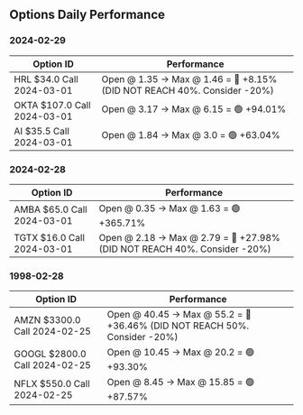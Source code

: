 ## Options Daily Performance
  
### 2024-02-29

| Option ID | Performance |
| --- | --- |
| HRL $34.0 Call 2024-03-01 | Open @ 1.35 -> Max @ 1.46 = 🔴 +8.15% (DID NOT REACH 40%. Consider -20%) |
| OKTA $107.0 Call 2024-03-01 | Open @ 3.17 -> Max @ 6.15 = 🟢 +94.01% |
| AI $35.5 Call 2024-03-01 | Open @ 1.84 -> Max @ 3.0 = 🟢 +63.04% |

### 2024-02-28

| Option ID | Performance |
| --- | --- |
| AMBA $65.0 Call 2024-03-01 | Open @ 0.35 -> Max @ 1.63 = 🟢 +365.71% |
| TGTX $16.0 Call 2024-03-01 | Open @ 2.18 -> Max @ 2.79 = 🔴 +27.98% (DID NOT REACH 40%. Consider -20%) |

### 1998-02-28

| Option ID | Performance |
| --- | --- |
| AMZN $3300.0 Call 2024-02-25 | Open @ 40.45 -> Max @ 55.2 = 🔴 +36.46% (DID NOT REACH 50%. Consider -20%) |
| GOOGL $2800.0 Call 2024-02-25 | Open @ 10.45 -> Max @ 20.2 = 🟢 +93.30% |
| NFLX $550.0 Call 2024-02-25 | Open @ 8.45 -> Max @ 15.85 = 🟢 +87.57% |

